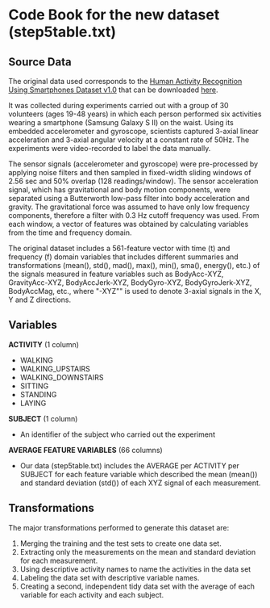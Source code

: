 # Code Book for the new dataset (step5table.txt)  
 
## Source Data  

The original data used corresponds to the [Human Activity Recognition Using Smartphones Dataset v1.0](http://archive.ics.uci.edu/ml/datasets/Human+Activity+Recognition+Using+Smartphones) that can be downloaded [here](https://d396qusza40orc.cloudfront.net/getdata%2Fprojectfiles%2FUCI%20HAR%20Dataset.zip).  

It was collected during experiments carried out with a group of 30 volunteers (ages 19-48 years) in which each person performed six activities wearing a smartphone (Samsung Galaxy S II) on the waist. Using its embedded accelerometer and gyroscope, scientists captured 3-axial linear acceleration and 3-axial angular velocity at a constant rate of 50Hz. The experiments were video-recorded to label the data manually.   

The sensor signals (accelerometer and gyroscope) were pre-processed by applying noise filters and then sampled in fixed-width sliding windows of 2.56 sec and 50% overlap (128 readings/window). The sensor acceleration signal, which has gravitational and body motion components, were separated using a Butterworth low-pass filter into body acceleration and gravity. The gravitational force was assumed to have only low frequency components, therefore a filter with 0.3 Hz cutoff frequency was used. From each window, a vector of features was obtained by calculating variables from the time and frequency domain.   

The original dataset includes a 561-feature vector with time (t) and frequency (f) domain variables that includes different summaries and transformations (mean(), std(), mad(), max(), min(), sma(), energy(), etc.) of the signals measured in feature variables such as BodyAcc-XYZ, GravityAcc-XYZ, BodyAccJerk-XYZ, BodyGyro-XYZ, BodyGyroJerk-XYZ, BodyAccMag, etc., where "-XYZ"" is used to denote 3-axial signals in the X, Y and Z directions.  


## Variables  

**ACTIVITY** (1 column)  
- WALKING  
- WALKING_UPSTAIRS  
- WALKING_DOWNSTAIRS  
- SITTING  
- STANDING  
- LAYING  

**SUBJECT** (1 column)  
- An identifier of the subject who carried out the experiment  

**AVERAGE FEATURE VARIABLES** (66 columns)  
- Our data (step5table.txt) includes the AVERAGE per ACTIVITY per SUBJECT for each feature variable which described the mean (mean()) and standard deviation (std()) of each XYZ signal of each measurement.  

 
## Transformations  

The major transformations performed to generate this dataset are:  

1) Merging the training and the test sets to create one data set.  
2) Extracting only the measurements on the mean and standard deviation for each measurement.   
3) Using descriptive activity names to name the activities in the data set  
4) Labeling the data set with descriptive variable names.   
5) Creating a second, independent tidy data set with the average of each variable for each activity and each subject. 

